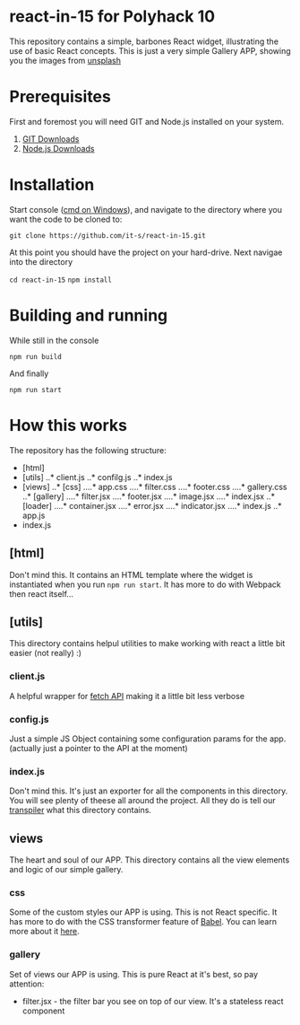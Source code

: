 # react-in-15 for Polyhack 10

This repository contains a simple, barbones React widget, illustrating the use of basic React concepts. This is just a very simple Gallery APP, showing you the images from [unsplash](https://unsplash.com/)

# Prerequisites

First and foremost you will need GIT and Node.js installed on your system.
1. [GIT Downloads](https://git-scm.com/downloads)
2. [Node.js Downloads](https://nodejs.org/en/download/current/)

# Installation

Start console ([cmd on Windows](https://www.digitalcitizen.life/7-ways-launch-command-prompt-windows-7-windows-8)), and navigate to the directory where you want the code to be cloned to:

```git clone https://github.com/it-s/react-in-15.git```

At this point you should have the project on your hard-drive. Next navigae into the directory

```cd react-in-15```
```npm install```

# Building and running

While still in the console

```npm run build```

And finally

```npm run start```

# How this works

The repository has the following structure:

* [html]
* [utils]
..* client.js
..* confilg.js
..* index.js
* [views]
..* [css]
....* app.css
....* filter.css
....* footer.css
....* gallery.css
..* [gallery]
....* filter.jsx
....* footer.jsx
....* image.jsx
....* index.jsx
..* [loader]
....* container.jsx
....* error.jsx
....* indicator.jsx
....* index.js
..* app.js
* index.js

## [html]

Don't mind this. It contains an HTML template where the widget is instantiated when you run `npm run start`. It has more to do with Webpack then react itself...

## [utils]

This directory contains helpul utilities to make working with react a little bit easier (not really) :)

### client.js

A helpful wrapper for [fetch API](https://developer.mozilla.org/en-US/docs/Web/API/Fetch_API) making it a little bit less verbose

### config.js

Just a simple JS Object containing some configuration params for the app. (actually just a pointer to the API at the moment)

### index.js

Don't mind this. It's just an exporter for all the components in this directory. You will see plenty of theese all around the project. All they do is tell our [transpiler](https://scotch.io/tutorials/javascript-transpilers-what-they-are-why-we-need-them) what this directory contains.

## views

The heart and soul of our APP. This directory contains all the view elements and logic of our simple gallery.

### css

Some of the custom styles our APP is using. This is not React specific. It has more to do with the CSS transformer feature of [Babel](https://babeljs.io/). You can learn more about it [here](https://parceljs.org/transforms.html).

### gallery

Set of views our APP is using. This is pure React at it's best, so pay attention:

* filter.jsx - the filter bar you see on top of our view. It's a stateless react component 
